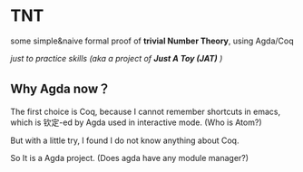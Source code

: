 # TNT
some simple&naive formal proof of **trivial Number Theory**, using Agda/Coq

*just to practice skills (aka a project of **Just A Toy (JAT)** )*

## Why Agda now？
The first choice is Coq, because I cannot remember shortcuts in emacs, which is 钦定-ed by Agda used in interactive mode. (Who is Atom?)

But with a little try, I found I do not know anything about Coq.

So It is a Agda project. (Does agda have any module manager?)
